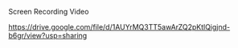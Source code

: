 Screen Recording Video

https://drive.google.com/file/d/1AUYrMQ3TT5awArZQ2pKtlQigjnd-b6gr/view?usp=sharing
